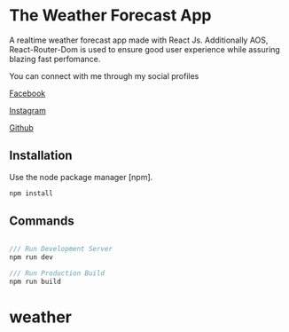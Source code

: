 # The Weather Forecast App

A realtime weather forecast app made with React Js. Additionally AOS, React-Router-Dom is used to ensure good user experience while assuring blazing fast perfomance. 

You can connect with me through my social profiles

[Facebook](https://www.facebook.com/alraakib "alraakib")

[Instagram](https://www.instagram.com/alraakib "alraakib")

[Github](https://github.com/alraakib "alraakib")

## Installation

Use the node package manager [npm].

```bash
npm install
```

## Commands

```javascript

/// Run Development Server
npm run dev

/// Run Production Build
npm run build


```
# weather

